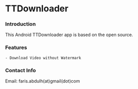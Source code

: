 # TTDownloader

### Introduction

This Android TTDownloader app is based on the open source.

### Features
```
- Download Video without Watermark
```

### Contact Info

Email: faris.abdulh(at)gmail(dot)com
